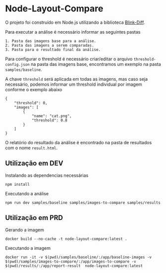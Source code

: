 # Node-Layout-Compare

O projeto foi construído em Node.js utilizando a biblioteca [Blink-Diff](https://github.com/yahoo/blink-diff).

Para executar a análise é necessário informar as seguintes pastas
```
1. Pasta das imagens base para a análise.
2. Pasta das imagens a serem comparadas.
3. Pasta para o resultado final da análise.
```

Para configurar o threshold é necessário criar/editar o arquivo `threshold-config.json` na pasta das imagens base, encontramos um exemplo na pasta `samples/baseline`.

A chave `threshold` será aplicada em todas as imagens, mas caso seja necessário, podemos informar um threshold individual por imagem conforme o exemplo abaixo
```
{
    "threshold": 0,
    "images": [
        {
            "name": "cat.png",
            "threshold": 0.8
        }
    ]
}
```

O relatório do resultado da análise é encontrado na pasta de resultados com o nome `result.html`.

## Utilização em DEV
Instalando as dependencias necessárias
```
npm install
```
Executando a análise 
```
npm run dev samples/baseline samples/images-to-compare samples/results    
```

## Utilização em PRD
Gerando a imagem
```
docker build --no-cache -t node-layout-compare:latest .
```
Executando a imagem
```
docker run -it -v $(pwd)/samples/baseline/:/app/baseline-images -v $(pwd)/samples/images-to-compare/:/app/images-to-compare -v $(pwd)/results/:/app/report-result  node-layout-compare:latest
```